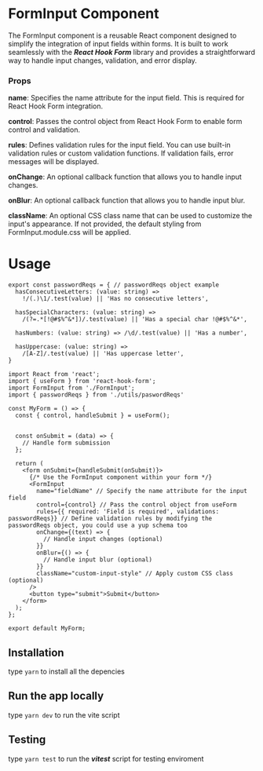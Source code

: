 # FormInput Component

The FormInput component is a reusable React component designed to simplify the integration of input fields within forms. It is built to work seamlessly with the **_React Hook Form_** library and provides a straightforward way to handle input changes, validation, and error display.

### Props

**name**: Specifies the name attribute for the input field. This is required for React Hook Form integration.

**control**: Passes the control object from React Hook Form to enable form control and validation.

**rules**: Defines validation rules for the input field. You can use built-in validation rules or custom validation functions. If validation fails, error messages will be displayed.

**onChange**: An optional callback function that allows you to handle input changes.

**onBlur**: An optional callback function that allows you to handle input blur.

**className**: An optional CSS class name that can be used to customize the input's appearance. If not provided, the default styling from FormInput.module.css will be applied.

# Usage

```
export const passwordReqs = { // passwordReqs object example
  hasConsecutiveLetters: (value: string) =>
    !/(.)\1/.test(value) || 'Has no consecutive letters',

  hasSpecialCharacters: (value: string) =>
    /(?=.*[!@#$%^&*])/.test(value) || 'Has a special char !@#$%^&*',

  hasNumbers: (value: string) => /\d/.test(value) || 'Has a number',

  hasUppercase: (value: string) =>
    /[A-Z]/.test(value) || 'Has uppercase letter',
}
```

```
import React from 'react';
import { useForm } from 'react-hook-form';
import FormInput from './FormInput';
import { passwordReqs } from './utils/paswordReqs'

const MyForm = () => {
  const { control, handleSubmit } = useForm();


  const onSubmit = (data) => {
    // Handle form submission
  };

  return (
    <form onSubmit={handleSubmit(onSubmit)}>
      {/* Use the FormInput component within your form */}
      <FormInput
        name="fieldName" // Specify the name attribute for the input field
        control={control} // Pass the control object from useForm
        rules={{ required: 'Field is required', validations: passwordReqs}} // Define validation rules by modifying the passwordReqs object, you could use a yup schema too
        onChange={(text) => {
          // Handle input changes (optional)
        }}
        onBlur={() => {
          // Handle input blur (optional)
        }}
        className="custom-input-style" // Apply custom CSS class (optional)
      />
      <button type="submit">Submit</button>
    </form>
  );
};

export default MyForm;
```

## Installation

type `yarn` to install all the depencies

## Run the app locally

type `yarn dev` to run the vite script

## Testing

type `yarn test` to run the **_vitest_** script for testing enviroment

